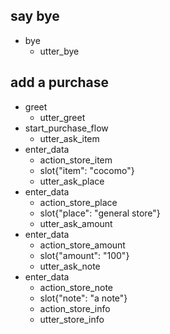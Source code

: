 ## say bye
* bye
	- utter_bye

## add a purchase
* greet
	- utter_greet
* start_purchase_flow
	- utter_ask_item
* enter_data
	- action_store_item
	- slot{"item": "cocomo"}
	- utter_ask_place
* enter_data
	- action_store_place
	- slot{"place": "general store"}
	- utter_ask_amount
* enter_data
	- action_store_amount
	- slot{"amount": "100"}
	- utter_ask_note
* enter_data
	- action_store_note
	- slot{"note": "a note"}
	- action_store_info
	- utter_store_info